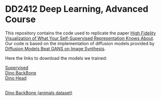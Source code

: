 # DD2412 Deep Learning, Advanced Course

This repository contains the code used to replicate the paper [High Fidelity Visualization of What Your Self-Supervised Representation Knows About](https://arxiv.org/pdf/2112.09164.pdf).
Our code is based on the implementation of diffusion models provided by [Diffusion Models Beat GANS on Image Synthesis](http://arxiv.org/abs/2105.05233).

Here the links to download the models we trained:

[Supervised](https://drive.google.com/file/d/1Rc1X6ApLyz8XfezythH9dGChAqlXxNNB/view?usp=share_link) <br />
[Dino BackBone](https://drive.google.com/file/d/1uKNyBv6CvGg8x-Ds7GogPl7EhP7Q2gIm/view?usp=sharing) <br />
[Dino Head](https://drive.google.com/file/d/1RglK-F4KCUIui-AHrLuIGKDmlV37gYjK/view?usp=sharing) <br />
 <br />

[Dino BackBone (animals dataset)](https://drive.google.com/file/d/1Di0YkWirbmsqKffkODXEErSXhmnn8foV/view?usp=sharing)

